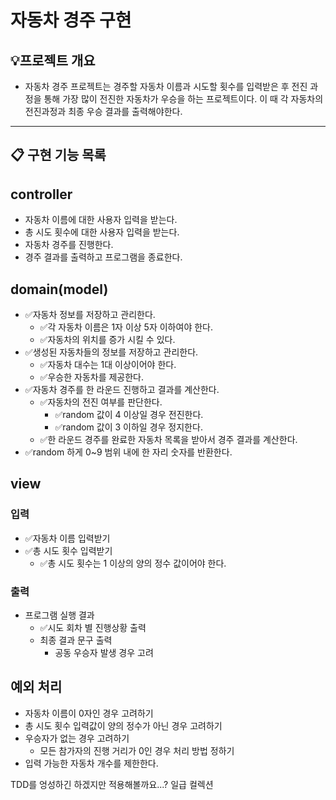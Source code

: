 # 자동차 경주 구현

## 💡프로젝트 개요
- 자동차 경주 프로젝트는 경주할 자동차 이름과 시도할 횟수를 입력받은 후 전진 과정을 통해 가장 많이 전진한 자동차가 우승을 하는 프로젝트이다. 이 때 각 자동차의 전진과정과 최종 우승 결과를 출력해야한다.
---


## 📋 구현 기능 목록

## controller
- 자동차 이름에 대한 사용자 입력을 받는다.
- 총 시도 횟수에 대한 사용자 입력을 받는다.
- 자동차 경주를 진행한다.
- 경주 결과를 출력하고 프로그램을 종료한다.


## domain(model)
- ✅자동차 정보를 저장하고 관리한다.
    - ✅각 자동차 이름은 1자 이상 5자 이하여야 한다.
    - ✅자동차의 위치를 증가 시킬 수 있다.
- ✅생성된 자동차들의 정보를 저장하고 관리한다.
    - ✅자동차 대수는 1대 이상이어야 한다.
    - ✅우승한 자동차를 제공한다.
- ✅자동차 경주를 한 라운드 진행하고 결과를 계산한다.
    - ✅자동차의 전진 여부를 판단한다.
        - ✅random 값이 4 이상일 경우 전진한다.
        - ✅random 값이 3 이하일 경우 정지한다.
    - ✅한 라운드 경주를 완료한 자동차 목록을 받아서 경주 결과를 계산한다.
- ✅random 하게 0~9 범위 내에 한 자리 숫자를 반환한다.


## view
### 입력
- ✅자동차 이름 입력받기
- ✅총 시도 횟수 입력받기
  - ✅총 시도 횟수는 1 이상의 양의 정수 값이어야 한다.

### 출력
- 프로그램 실행 결과
    - ✅시도 회차 별 진행상황 출력
    - 최종 결과 문구 출력
        - 공동 우승자 발생 경우 고려


## 예외 처리
- 자동차 이름이 0자인 경우 고려하기
- 총 시도 횟수 입력값이 양의 정수가 아닌 경우 고려하기
- 우승자가 없는 경우 고려하기
    - 모든 참가자의 진행 거리가 0인 경우 처리 방법 정하기
- 입력 가능한 자동차 개수를 제한한다.

TDD를 엉성하긴 하겠지만 적용해볼까요...?
일급 컬렉션

